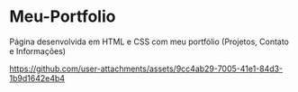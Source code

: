 # Meu-Portfolio

Página desenvolvida em HTML e CSS com meu portfólio (Projetos, Contato e Informações)

https://github.com/user-attachments/assets/9cc4ab29-7005-41e1-84d3-1b9d1642e4b4


